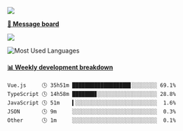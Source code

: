 [![](https://count.getloli.com/get/@SmaIIstars.github.readme)](https://count.getloli.com/)


[**💬 Message board**](https://chat.getloli.com/room/@SmaIIstars.github)

[![](https://chat.getloli.com/room/@SmaIIstars.github/svg?width=600&height=100&limit=20&theme=light&fontSize=14)](https://chat.getloli.com/room/@SmaIIstars.github)


![Most Used Languages](https://github-readme-stats.vercel.app/api/top-langs/?username=SmaIIstars&theme=dark&layout=compact)

<!-- waka-box start -->
#### <a href="https://gist.github.com/e31f5e1b7a15ee54e2fc8fca68aa5e2b" target="_blank">📊 Weekly development breakdown</a>
```text
Vue.js     🕓 35h51m ██████████████████▋░░░░░░░░ 69.1%
TypeScript 🕓 14h58m ███████▊░░░░░░░░░░░░░░░░░░░ 28.8%
JavaScript 🕓 51m    ▍░░░░░░░░░░░░░░░░░░░░░░░░░░  1.6%
JSON       🕓 9m     ░░░░░░░░░░░░░░░░░░░░░░░░░░░  0.3%
Other      🕓 1m     ░░░░░░░░░░░░░░░░░░░░░░░░░░░  0.1%
```
<!-- Powered by https://github.com/YouEclipse/waka-box-go . -->
<!-- waka-box end -->
